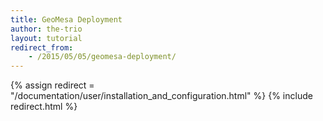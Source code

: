 ```yaml
---
title: GeoMesa Deployment
author: the-trio 
layout: tutorial
redirect_from:
    - /2015/05/05/geomesa-deployment/
---
```

{% assign redirect = "/documentation/user/installation_and_configuration.html" %}
{% include redirect.html %}
